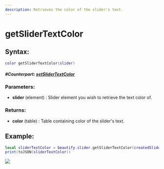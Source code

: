 ```yaml
---
description: Retrieves the color of the slider's text.
---
```


# getSliderTextColor

## **Syntax:**

```lua
color getSliderTextColor(slider)
```

#### _**\#Counterpart:**_ [_**setSliderTextColor**_](setslidertextcolor.md)

### **Parameters:**

* **slider** \(element\) : Slider element you wish to retrieve the text color of.

### **Returns:**

* **color** \(table\) : Table containing color of the slider's text.

## **Example:**

```lua
local sliderTextColor = beautify.slider.getSliderTextColor(createdSlider)
print(toJSON(sliderTextColor))
```

![](https://github.com/OvileAmriam/MTA-Beautify-Library/tree/6614fb15966a56264b74a8a4ff0630898d171494/.gitbook/assets/getslidertextcolor.png)

